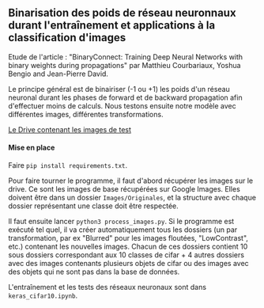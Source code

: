 ## Binarisation des poids de réseau neuronnaux durant l'entraînement et applications à la classification d'images

Etude de l'article : "BinaryConnect: Training Deep Neural Networks with binary weights during propagations" par Matthieu Courbariaux, Yoshua Bengio and Jean-Pierre David.

Le principe général est de binairiser (-1 ou +1) les poids d'un réseau neuronal durant les phases de forward et de backward propagation afin d'effectuer moins de calculs. Nous testons ensuite notre modèle avec différentes images, différentes transformations.

[Le Drive contenant les images de test](https://drive.google.com/drive/folders/1WFG3A7NDteLy66UbhyV_aIvolDCU6eB9)

#### Mise en place

Faire `pip install requirements.txt`.

Pour faire tourner le programme, il faut d'abord récupérer les images sur le drive. Ce sont les images de base récupérées sur Google Images. Elles doivent être dans un dossier `Images/Originales`, et la structure avec chaque dossier représentant une classe doit être respectée.

Il faut ensuite lancer `python3 process_images.py`. Si le programme est exécuté tel quel, il va créer automatiquement tous les dossiers (un par transformation, par ex "Blurred" pour les images floutées, "LowContrast", etc.) contenant les nouvelles images. Chacun de ces dossiers contient 10 sous dossiers correspondant aux 10 classes de cifar + 4 autres dossiers avec des images contenants plusieurs objets de cifar ou des images avec des objets qui ne sont pas dans la base de données. 

L'entraînement et les tests des réseaux neuronaux sont dans `keras_cifar10.ipynb`.
